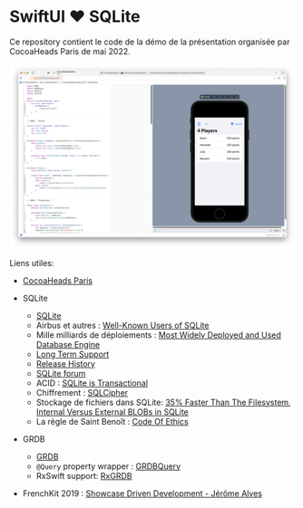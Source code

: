 # SwiftUI ❤️️ SQLite

Ce repository contient le code de la démo de la présentation organisée par CocoaHeads Paris de mai 2022.

![Screenshot](/Screenshot.png)

Liens utiles:

- [CocoaHeads Paris](https://www.meetup.com/fr-FR/CocoaHeads-Paris/)

- SQLite
    - [SQLite](https://www.sqlite.org/index.html)
    - Airbus et autres : [Well-Known Users of SQLite](https://www.sqlite.org/famous.html)
    - Mille milliards de déploiements : [Most Widely Deployed and Used Database Engine](https://www.sqlite.org/mostdeployed.html)
    - [Long Term Support](https://www.sqlite.org/lts.html)
    - [Release History](https://www.sqlite.org/changes.html)
    - [SQLite forum](https://sqlite.org/forum/forummain)
    - ACID : [SQLite is Transactional](https://www.sqlite.org/transactional.html)
    - Chiffrement : [SQLCipher](https://www.zetetic.net/sqlcipher/)
    - Stockage de fichiers dans SQLite: [35% Faster Than The Filesystem](https://www.sqlite.org/fasterthanfs.html), [Internal Versus External BLOBs in SQLite](https://www.sqlite.org/intern-v-extern-blob.html)
    - La règle de Saint Benoît : [Code Of Ethics](https://sqlite.org/codeofethics.html)

- GRDB
    - [GRDB](https://github.com/groue/GRDB.swift)
    - `@Query` property wrapper : [GRDBQuery](https://github.com/groue/GRDBQuery)
    - RxSwift support: [RxGRDB](https://github.com/RxSwiftCommunity/RxGRDB)
    
- FrenchKit 2019 : [Showcase Driven Development - Jérôme Alves](https://www.youtube.com/watch?v=GMpLa5Fa-Fk)
